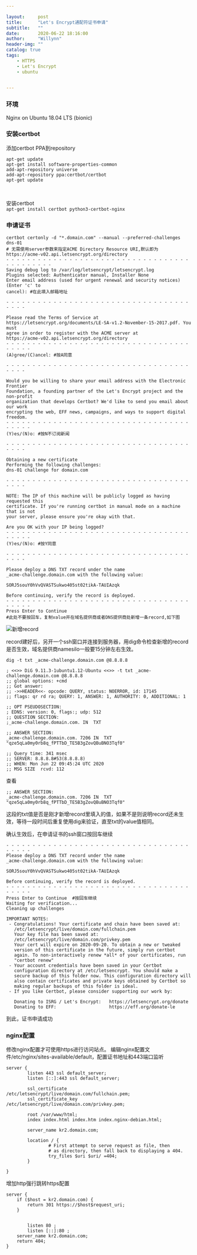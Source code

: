```yaml
---

layout:     post
title:      "Let's Encrypt通配符证书申请"
subtitle:   ""
date:       2020-06-22 18:16:00
author:     "Willynn"
header-img: ""
catalog: true
tags:
    - HTTPS
    - Let's Encrypt
    - ubuntu
    

---
```




### 环境
Nginx on Ubuntu 18.04 LTS (bionic)<br>

### 安装certbot
添加certbot PPA到repository
```
apt-get update
apt-get install software-properties-common
add-apt-repository universe
add-apt-repository ppa:certbot/certbot
apt-get update
```
<br>

安装certbot<br>
```apt-get install certbot python3-certbot-nginx```
<br>

### 申请证书
```
certbot certonly -d "*.domain.com" --manual --preferred-challenges dns-01   
# 无需使用server参数来指定ACME Directory Resource URI,默认即为https://acme-v02.api.letsencrypt.org/directory
- - - - - - - - - - - - - - - - - - - - - - - - - - - - - - - - - - - - - - - - - - - -
Saving debug log to /var/log/letsencrypt/letsencrypt.log
Plugins selected: Authenticator manual, Installer None
Enter email address (used for urgent renewal and security notices) (Enter 'c' to
cancel): #在此填入邮箱地址
```
```- - - - - - - - - - - - - - - - - - - - - - - - - - - - - - - - - - - - - - - ```
```
Please read the Terms of Service at
https://letsencrypt.org/documents/LE-SA-v1.2-November-15-2017.pdf. You must
agree in order to register with the ACME server at
https://acme-v02.api.letsencrypt.org/directory
- - - - - - - - - - - - - - - - - - - - - - - - - - - - - - - - - - - - - - - -
(A)gree/(C)ancel: #按A同意
```
```- - - - - - - - - - - - - - - - - - - - - - - - - - - - - - - - - - - - - - - ```
```
Would you be willing to share your email address with the Electronic Frontier
Foundation, a founding partner of the Let's Encrypt project and the non-profit
organization that develops Certbot? We'd like to send you email about our work
encrypting the web, EFF news, campaigns, and ways to support digital freedom.
- - - - - - - - - - - - - - - - - - - - - - - - - - - - - - - - - - - - - - - -
(Y)es/(N)o: #按N不订阅新闻
```
```- - - - - - - - - - - - - - - - - - - - - - - - - - - - - - - - - - - - - - - ```
```
Obtaining a new certificate
Performing the following challenges:
dns-01 challenge for domain.com
```
```- - - - - - - - - - - - - - - - - - - - - - - - - - - - - - - - - - - - - - - ```
```
NOTE: The IP of this machine will be publicly logged as having requested this
certificate. If you're running certbot in manual mode on a machine that is not
your server, please ensure you're okay with that.

Are you OK with your IP being logged?
- - - - - - - - - - - - - - - - - - - - - - - - - - - - - - - - - - - - - - - -
(Y)es/(N)o: #按Y同意
```
```- - - - - - - - - - - - - - - - - - - - - - - - - - - - - - - - - - - - - - - ```
```
Please deploy a DNS TXT record under the name
_acme-challenge.domain.com with the following value:

SORJ5souY0hVvQVASTSukwo405st02tikA-TAUIAzqk

Before continuing, verify the record is deployed.
- - - - - - - - - - - - - - - - - - - - - - - - - - - - - - - - - - - - - - - -
Press Enter to Continue
#此处不要按回车，复制value并在域名提供商或者DNS提供商处新增一条record,如下图
```
![新增record](/img/in-post/2020-06-22/acme-challenge.png "新增record")<br>

record建好后，另开一个ssh窗口并连接到服务器，用dig命令检查新增的record是否生效，域名提供商namesilo一般要15分钟左右生效。
```
dig -t txt _acme-challenge.domain.com @8.8.8.8

; <<>> DiG 9.11.3-1ubuntu1.12-Ubuntu <<>> -t txt _acme-challenge.domain.com @8.8.8.8
;; global options: +cmd
;; Got answer:
;; ->>HEADER<<- opcode: QUERY, status: NOERROR, id: 17145
;; flags: qr rd ra; QUERY: 1, ANSWER: 1, AUTHORITY: 0, ADDITIONAL: 1

;; OPT PSEUDOSECTION:
; EDNS: version: 0, flags:; udp: 512
;; QUESTION SECTION:
;_acme-challenge.domain.com. IN  TXT

;; ANSWER SECTION:
_acme-challenge.domain.com. 7206 IN  TXT "qze5qLa0my0rb8q_fPTTbD_TE5B3gZovQBuBNO3Tqf0"

;; Query time: 341 msec
;; SERVER: 8.8.8.8#53(8.8.8.8)
;; WHEN: Mon Jun 22 09:45:24 UTC 2020
;; MSG SIZE  rcvd: 112

```
查看
```
;; ANSWER SECTION:
_acme-challenge.domain.com. 7206 IN  TXT "qze5qLa0my0rb8q_fPTTbD_TE5B3gZovQBuBNO3Tqf0"
```
这段的txt值是否是刚才新增record里填入的值，如果不是则说明record还未生效，等待一段时间后重复使用dig来验证，直至txt的value值相同。<br>

确认生效后，在申请证书的ssh窗口按回车继续
```
- - - - - - - - - - - - - - - - - - - - - - - - - - - - - - - - - - - - - - - -
Please deploy a DNS TXT record under the name
_acme-challenge.domain.com with the following value:

SORJ5souY0hVvQVASTSukwo405st02tikA-TAUIAzqk

Before continuing, verify the record is deployed.
- - - - - - - - - - - - - - - - - - - - - - - - - - - - - - - - - - - - - - - -
Press Enter to Continue  #按回车继续
Waiting for verification...
Cleaning up challenges

IMPORTANT NOTES:
 - Congratulations! Your certificate and chain have been saved at:
   /etc/letsencrypt/live/domain.com/fullchain.pem
   Your key file has been saved at:
   /etc/letsencrypt/live/domain.com/privkey.pem
   Your cert will expire on 2020-09-20. To obtain a new or tweaked
   version of this certificate in the future, simply run certbot
   again. To non-interactively renew *all* of your certificates, run
   "certbot renew"
 - Your account credentials have been saved in your Certbot
   configuration directory at /etc/letsencrypt. You should make a
   secure backup of this folder now. This configuration directory will
   also contain certificates and private keys obtained by Certbot so
   making regular backups of this folder is ideal.
 - If you like Certbot, please consider supporting our work by:

   Donating to ISRG / Let's Encrypt:   https://letsencrypt.org/donate
   Donating to EFF:                    https://eff.org/donate-le

```
到此，证书申请成功

### nginx配置
修改nginx配置才可使用https进行访问站点。
编辑nginx配置文件/etc/nginx/sites-available/default，配置证书地址和443端口监听
```
server {
        listen 443 ssl default_server;
        listen [::]:443 ssl default_server;

        ssl_certificate /etc/letsencrypt/live/domain.com/fullchain.pem;
        ssl_certificate_key /etc/letsencrypt/live/domain.com/privkey.pem;

        root /var/www/html;
        index index.html index.htm index.nginx-debian.html;

        server_name kr2.domain.com;

        location / {
                # First attempt to serve request as file, then
                # as directory, then fall back to displaying a 404.
                try_files $uri $uri/ =404;
        }

}
```
增加http强行跳转https配置
```
server {
    if ($host = kr2.domain.com) {
        return 301 https://$host$request_uri;
    }


        listen 80 ;
        listen [::]:80 ;
    server_name kr2.domain.com;
    return 404;
}
```
